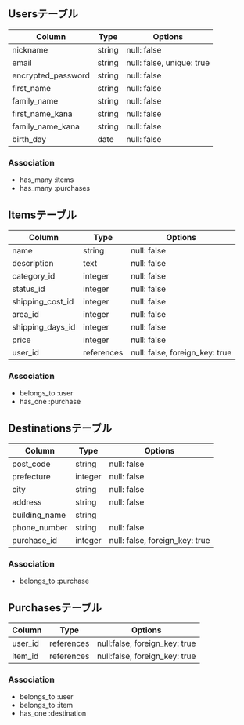## Usersテーブル

| Column             | Type   | Options                   |
| ------------------ | ------ | ------------------------- |
| nickname           | string | null: false               |
| email              | string | null: false, unique: true |
| encrypted_password | string | null: false               |
| first_name         | string | null: false               |
| family_name        | string | null: false               |
| first_name_kana    | string | null: false               |
| family_name_kana   | string | null: false               |
| birth_day          | date   | null: false               |

### Association
- has_many :items
- has_many :purchases

## Itemsテーブル

| Column           | Type       | Options                        |
| ---------------- | ---------- | ------------------------------ |
| name             | string     | null: false                    |
| description      | text       | null: false                    |
| category_id      | integer    | null: false                    |
| status_id        | integer    | null: false                    |
| shipping_cost_id | integer    | null: false                    |
| area_id          | integer    | null: false                    |
| shipping_days_id | integer    | null: false                    |
| price            | integer    | null: false                    |
| user_id          | references | null: false, foreign_key: true |

### Association
- belongs_to :user
- has_one :purchase

## Destinationsテーブル

| Column        | Type    | Options                        |
| ------------- | ------- | ------------------------------ |
| post_code     | string  | null: false                    |
| prefecture    | integer | null: false                    |
| city          | string  | null: false                    |
| address       | string  | null: false                    |
| building_name | string  |                                |
| phone_number  | string  | null: false                    |
| purchase_id   | integer | null: false, foreign_key: true |

### Association
- belongs_to :purchase

## Purchasesテーブル

| Column   | Type       | Options                       |
| -------- | ---------- | ----------------------------- |
| user_id  | references | null:false, foreign_key: true |
| item_id  | references | null:false, foreign_key: true |

### Association
- belongs_to :user
- belongs_to :item
- has_one :destination